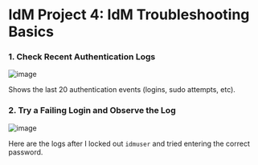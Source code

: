 # IdM Project 4: IdM Troubleshooting Basics

### 1. Check Recent Authentication Logs
![image](https://github.com/user-attachments/assets/a595e08c-4c79-44fb-ad3f-2a3b927f6801)

Shows the last 20 authentication events (logins, sudo attempts, etc).

### 2. Try a Failing Login and Observe the Log
![image](https://github.com/user-attachments/assets/39fcd5a2-cec6-4559-90b4-f476acf0e9a6)

Here are the logs after I locked out `idmuser` and tried entering the correct password.

